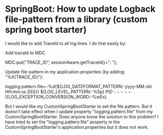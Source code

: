 
# SpringBoot: How to update Logback file-pattern from a library (custom spring boot starter)

I would like to add TraceId to all log lines. I do that easily by:

Add traceId to MDC

MDC.put("TRACE_ID", sessionAware.getTraceId()+": ");


Update file-pattern in my application.properties (by adding: "%X{TRACE_ID}"):

logging.pattern.file=-%d{${LOG_DATEFORMAT_PATTERN:-yyyy-MM-dd HH:mm:ss.SSS}} ${LOG_LEVEL_PATTERN:-%5p} ${PID:- } --- [%t] %-40.40logger{39} : %X{TRACE_ID}%m%n${LOG_EXCEPTION_CONVERSION_WORD:-%wEx}

But I would like my CustomSpringBootStarter to set the file pattern. But it doesn't take effect when I update property "logging.pattern.file" from my CustomSpringBootStarter. Does anyone know the solution to this problem?
I have tried to set the "logging.pattern.file" property in the CustomSpringBootStarter's application.properties but it does not work.

        